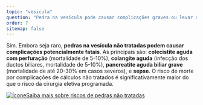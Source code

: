 ```yaml
---
topic: "vesicula"
question: "Pedra na vesícula pode causar complicações graves ou levar a óbito?"
order: 7
sitemap: false
---
```


Sim. Embora seja raro, **pedras na vesícula não tratadas podem causar complicações potencialmente fatais**. As principais são: **colecistite aguda com perfuração** (mortalidade de 5-10%), **colangite aguda** (infecção dos ductos biliares, mortalidade de 5-10%), **pancreatite aguda biliar grave** (mortalidade de até 20-30% em casos severos), e **sepse**. O risco de morte por complicações de cálculos não tratados é significativamente maior do que o risco da cirurgia eletiva programada.

<p><a href="{% link _posts/2025-10-13-cirurgia-vesicula-riscos-seguranca.md %}">
  <img src="/assets/images/icon-document.svg" class="icon" alt="Ícone" />Saiba mais sobre riscos de pedras não tratadas</a></p>
